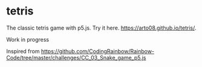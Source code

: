 # tetris
The classic tetris game with p5.js.
Try it here. https://arto08.github.io/tetris/.

Work in progress

Inspired from https://github.com/CodingRainbow/Rainbow-Code/tree/master/challenges/CC_03_Snake_game_p5.js
